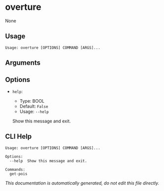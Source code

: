 
# overture

None

## Usage

```
Usage: overture [OPTIONS] COMMAND [ARGS]...
```

## Arguments


## Options

* `help`:
    * Type: BOOL
    * Default: `False`
    * Usage: `--help`

    Show this message and exit.



## CLI Help

```
Usage: overture [OPTIONS] COMMAND [ARGS]...

Options:
  --help  Show this message and exit.

Commands:
  get-pois
```

_This documentation is automatically generated, do not edit this file directly._

